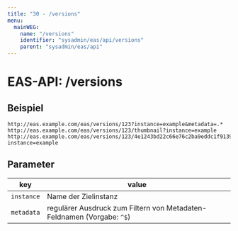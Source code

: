 ```yaml
---
title: "30 - /versions"
menu:
  mainWEG:
    name: "/versions"
    identifier: "sysadmin/eas/api/versions"
    parent: "sysadmin/eas/api"
---
```

#  EAS-API: /versions

##  Beispiel

```url
http://eas.example.com/eas/versions/123?instance=example&metadata=.*
http://eas.example.com/eas/versions/123/thumbnail?instance=example
http://eas.example.com/eas/versions/123/4e1243bd22c66e76c2ba9eddc1f91394e57f9f83?instance=example
```


##  Parameter


|key|value|
|---|---|
|`instance`          |Name der Zielinstanz|
|`metadata`          |regulärer Ausdruck zum Filtern von Metadaten-Feldnamen (Vorgabe: `^$`)|



